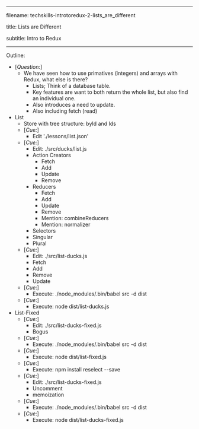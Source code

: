 ----------------------------------

filename: techskills-introtoredux-2-lists_are_different

title: Lists are Different

subtitle: Intro to Redux

----------------------------------

Outline:

  - [_Question_:]
    - We have seen how to use primatives (integers) and arrays with Redux, what else is there?
      - Lists; Think of a database table.
      - Key features are want to both return the whole list, but also find an individual one.
      - Also introduces a need to update.
      - Also including fetch (read)
  - List
    - Store with tree structure: byId and Ids
    - [_Cue:_]
      - Edit './lessons/list.json'
    - [_Cue:_]
      - Edit: ./src/ducks/list.js
      - Action Creators
        - Fetch
        - Add
        - Update
        - Remove
      - Reducers
        - Fetch
        - Add
        - Update
        - Remove
        - Mention: combineReducers
        - Mention: normalizer
      - Selectors
       - Singular
       - Plural
    - [_Cue:_]
      - Edit: ./src/list-ducks.js
      - Fetch
      - Add
      - Remove
      - Update
    - [_Cue_:]
      - Execute: ./node_modules/.bin/babel src -d dist
    - [_Cue_:]
      - Execute: node dist/list-ducks.js
  - List-Fixed
    - [_Cue:_]
      - Edit: ./src/list-ducks-fixed.js
      - Bogus
    - [_Cue_:]
      - Execute: ./node_modules/.bin/babel src -d dist
    - [_Cue_:]
      - Execute: node dist/list-fixed.js
    - [_Cue_:]
      - Execute: npm install reselect --save
    - [_Cue:_]
      - Edit: ./src/list-ducks-fixed.js
      - Uncomment
      - memoization
    - [_Cue_:]
      - Execute: ./node_modules/.bin/babel src -d dist
    - [_Cue_:]
      - Execute: node dist/list-ducks-fixed.js
